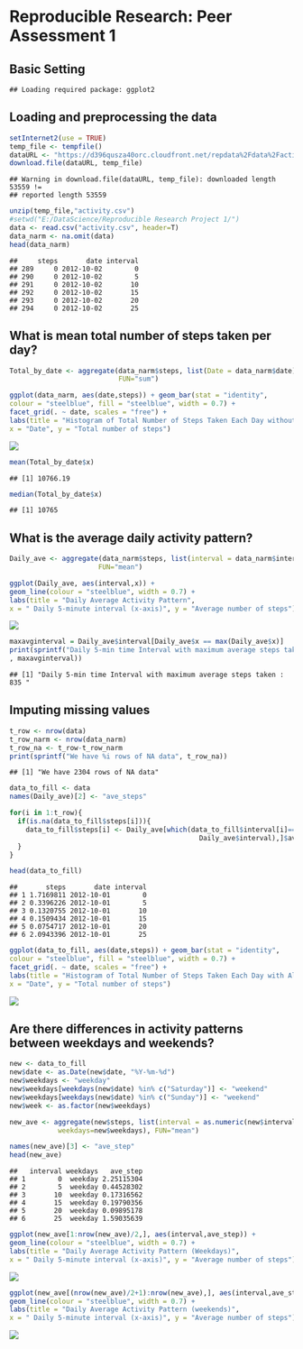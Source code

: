 # Reproducible Research: Peer Assessment 1
## Basic Setting

```
## Loading required package: ggplot2
```
## Loading and preprocessing the data


```r
setInternet2(use = TRUE)
temp_file <- tempfile()
dataURL <- "https://d396qusza40orc.cloudfront.net/repdata%2Fdata%2Factivity.zip"
download.file(dataURL, temp_file)
```

```
## Warning in download.file(dataURL, temp_file): downloaded length 53559 !=
## reported length 53559
```

```r
unzip(temp_file,"activity.csv")
#setwd("E:/DataScience/Reproducible Research Project 1/")
data <- read.csv("activity.csv", header=T)
data_narm <- na.omit(data)
head(data_narm)
```

```
##     steps       date interval
## 289     0 2012-10-02        0
## 290     0 2012-10-02        5
## 291     0 2012-10-02       10
## 292     0 2012-10-02       15
## 293     0 2012-10-02       20
## 294     0 2012-10-02       25
```
## What is mean total number of steps taken per day?

```r
Total_by_date <- aggregate(data_narm$steps, list(Date = data_narm$date), 
                           FUN="sum")
```


```r
ggplot(data_narm, aes(date,steps)) + geom_bar(stat = "identity", 
colour = "steelblue", fill = "steelblue", width = 0.7) + 
facet_grid(. ~ date, scales = "free") + 
labs(title = "Histogram of Total Number of Steps Taken Each Day without NA", 
x = "Date", y = "Total number of steps")
```

![](PA1_template_files/figure-html/unnamed-chunk-3-1.png) 


```r
mean(Total_by_date$x)
```

```
## [1] 10766.19
```

```r
median(Total_by_date$x)
```

```
## [1] 10765
```
## What is the average daily activity pattern?

```r
Daily_ave <- aggregate(data_narm$steps, list(interval = data_narm$interval), 
                      FUN="mean")
```


```r
ggplot(Daily_ave, aes(interval,x)) + 
geom_line(colour = "steelblue", width = 0.7) + 
labs(title = "Daily Average Activity Pattern", 
x = " Daily 5-minute interval (x-axis)", y = "Average number of steps")
```

![](PA1_template_files/figure-html/unnamed-chunk-6-1.png) 


```r
maxavginterval = Daily_ave$interval[Daily_ave$x == max(Daily_ave$x)]
print(sprintf("Daily 5-min time Interval with maximum average steps taken : %i "
, maxavginterval))
```

```
## [1] "Daily 5-min time Interval with maximum average steps taken : 835 "
```
## Imputing missing values


```r
t_row <- nrow(data)
t_row_narm <- nrow(data_narm)
t_row_na <- t_row-t_row_narm
print(sprintf("We have %i rows of NA data", t_row_na))
```

```
## [1] "We have 2304 rows of NA data"
```


```r
data_to_fill <- data
names(Daily_ave)[2] <- "ave_steps"

for(i in 1:t_row){
  if(is.na(data_to_fill$steps[i])){
    data_to_fill$steps[i] <- Daily_ave[which(data_to_fill$interval[i]==
                                               Daily_ave$interval),]$ave_steps
  }
}

head(data_to_fill)
```

```
##       steps       date interval
## 1 1.7169811 2012-10-01        0
## 2 0.3396226 2012-10-01        5
## 3 0.1320755 2012-10-01       10
## 4 0.1509434 2012-10-01       15
## 5 0.0754717 2012-10-01       20
## 6 2.0943396 2012-10-01       25
```


```r
ggplot(data_to_fill, aes(date,steps)) + geom_bar(stat = "identity", 
colour = "steelblue", fill = "steelblue", width = 0.7) + 
facet_grid(. ~ date, scales = "free") + 
labs(title = "Histogram of Total Number of Steps Taken Each Day with All Data", 
x = "Date", y = "Total number of steps")
```

![](PA1_template_files/figure-html/unnamed-chunk-10-1.png) 

## Are there differences in activity patterns between weekdays and weekends?

```r
new <- data_to_fill
new$date <- as.Date(new$date, "%Y-%m-%d")
new$weekdays <- "weekday"
new$weekdays[weekdays(new$date) %in% c("Saturday")] <- "weekend"
new$weekdays[weekdays(new$date) %in% c("Sunday")] <- "weekend"
new$week <- as.factor(new$weekdays)
```

```r
new_ave <- aggregate(new$steps, list(interval = as.numeric(new$interval),
            weekdays=new$weekdays), FUN="mean")

names(new_ave)[3] <- "ave_step"
head(new_ave)
```

```
##   interval weekdays   ave_step
## 1        0  weekday 2.25115304
## 2        5  weekday 0.44528302
## 3       10  weekday 0.17316562
## 4       15  weekday 0.19790356
## 5       20  weekday 0.09895178
## 6       25  weekday 1.59035639
```


```r
ggplot(new_ave[1:nrow(new_ave)/2,], aes(interval,ave_step)) + 
geom_line(colour = "steelblue", width = 0.7) + 
labs(title = "Daily Average Activity Pattern (Weekdays)", 
x = " Daily 5-minute interval (x-axis)", y = "Average number of steps")
```

![](PA1_template_files/figure-html/unnamed-chunk-13-1.png) 


```r
ggplot(new_ave[(nrow(new_ave)/2+1):nrow(new_ave),], aes(interval,ave_step)) + 
geom_line(colour = "steelblue", width = 0.7) + 
labs(title = "Daily Average Activity Pattern (weekends)", 
x = " Daily 5-minute interval (x-axis)", y = "Average number of steps")
```

![](PA1_template_files/figure-html/unnamed-chunk-14-1.png) 
